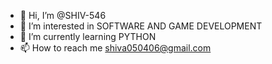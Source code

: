 - 👋 Hi, I’m @SHIV-546
- 👀 I’m interested in SOFTWARE AND GAME DEVELOPMENT
- 🌱 I’m currently learning PYTHON
- 📫 How to reach me shiva050406@gmail.com

<!---
SHIV-546/SHIV-546 is a ✨ special ✨ repository because its `README.md` (this file) appears on your GitHub profile.
You can click the Preview link to take a look at your changes.
--->
